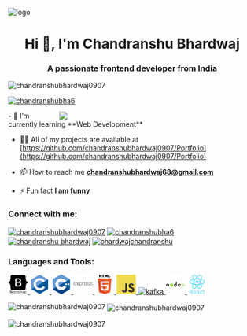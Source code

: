 ![logo](https://github.com/chandranshubhardwaj0907/chandranshubhardwaj0907/blob/main/Modern%20Minimal%20Technology%20Background%20Banner.png)
<h1 align="center">Hi 👋, I'm Chandranshu Bhardwaj</h1>
<h3 align="center">A passionate frontend developer from India</h3>

<p align="left"> <img src="https://komarev.com/ghpvc/?username=chandranshubhardwaj0907&label=Profile%20views&color=0e75b6&style=flat" alt="chandranshubhardwaj0907" /> </p>

<p align="left"> <a href="https://twitter.com/chandranshubha6" target="blank"><img src="https://img.shields.io/twitter/follow/chandranshubha6?logo=twitter&style=for-the-badge" alt="chandranshubha6" /></a> </p>
<img align="right" width ="400" src="https://user-images.githubusercontent.com/55389276/140866485-8fb1c876-9a8f-4d6a-98dc-08c4981eaf70.gif">
- 🌱 I’m currently learning **Web Development**

- 👨‍💻 All of my projects are available at [https://github.com/chandranshubhardwaj0907/Portfolio](https://github.com/chandranshubhardwaj0907/Portfolio)

- 📫 How to reach me **chandranshubhardwaj68@gmail.com**

- ⚡ Fun fact **I am funny**

<h3 align="left">Connect with me:</h3>
<p align="left">
<a href="https://codepen.io/chandranshubhardwaj0907" target="blank"><img align="center" src="https://raw.githubusercontent.com/rahuldkjain/github-profile-readme-generator/master/src/images/icons/Social/codepen.svg" alt="chandranshubhardwaj0907" height="30" width="40" /></a>
<a href="https://twitter.com/chandranshubha6" target="blank"><img align="center" src="https://raw.githubusercontent.com/rahuldkjain/github-profile-readme-generator/master/src/images/icons/Social/twitter.svg" alt="chandranshubha6" height="30" width="40" /></a>
<a href="https://linkedin.com/in/chandranshu bhardwaj" target="blank"><img align="center" src="https://raw.githubusercontent.com/rahuldkjain/github-profile-readme-generator/master/src/images/icons/Social/linked-in-alt.svg" alt="chandranshu bhardwaj" height="30" width="40" /></a>
<a href="https://instagram.com/bhardwajchandranshu" target="blank"><img align="center" src="https://raw.githubusercontent.com/rahuldkjain/github-profile-readme-generator/master/src/images/icons/Social/instagram.svg" alt="bhardwajchandranshu" height="30" width="40" /></a>
</p>

<h3 align="left">Languages and Tools:</h3>
<p align="left"> <a href="https://getbootstrap.com" target="_blank" rel="noreferrer"> <img src="https://raw.githubusercontent.com/devicons/devicon/master/icons/bootstrap/bootstrap-plain-wordmark.svg" alt="bootstrap" width="40" height="40"/> </a> <a href="https://www.cprogramming.com/" target="_blank" rel="noreferrer"> <img src="https://raw.githubusercontent.com/devicons/devicon/master/icons/c/c-original.svg" alt="c" width="40" height="40"/> </a> <a href="https://www.w3schools.com/cpp/" target="_blank" rel="noreferrer"> <img src="https://raw.githubusercontent.com/devicons/devicon/master/icons/cplusplus/cplusplus-original.svg" alt="cplusplus" width="40" height="40"/> </a> <a href="https://expressjs.com" target="_blank" rel="noreferrer"> <img src="https://raw.githubusercontent.com/devicons/devicon/master/icons/express/express-original-wordmark.svg" alt="express" width="40" height="40"/> </a> <a href="https://www.w3.org/html/" target="_blank" rel="noreferrer"> <img src="https://raw.githubusercontent.com/devicons/devicon/master/icons/html5/html5-original-wordmark.svg" alt="html5" width="40" height="40"/> </a> <a href="https://developer.mozilla.org/en-US/docs/Web/JavaScript" target="_blank" rel="noreferrer"> <img src="https://raw.githubusercontent.com/devicons/devicon/master/icons/javascript/javascript-original.svg" alt="javascript" width="40" height="40"/> </a> <a href="https://kafka.apache.org/" target="_blank" rel="noreferrer"> <img src="https://www.vectorlogo.zone/logos/apache_kafka/apache_kafka-icon.svg" alt="kafka" width="40" height="40"/> </a> <a href="https://nodejs.org" target="_blank" rel="noreferrer"> <img src="https://raw.githubusercontent.com/devicons/devicon/master/icons/nodejs/nodejs-original-wordmark.svg" alt="nodejs" width="40" height="40"/> </a> <a href="https://reactjs.org/" target="_blank" rel="noreferrer"> <img src="https://raw.githubusercontent.com/devicons/devicon/master/icons/react/react-original-wordmark.svg" alt="react" width="40" height="40"/> </a> </p>

<p><img align="left" src="https://github-readme-stats.vercel.app/api/top-langs?username=chandranshubhardwaj0907&show_icons=true&locale=en&layout=compact" alt="chandranshubhardwaj0907" /></p>

<p>&nbsp;<img align="center" src="https://github-readme-stats.vercel.app/api?username=chandranshubhardwaj0907&show_icons=true&locale=en" alt="chandranshubhardwaj0907" /></p>

<p><img align="center" src="https://github-readme-streak-stats.herokuapp.com/?user=chandranshubhardwaj0907&" alt="chandranshubhardwaj0907" /></p>

